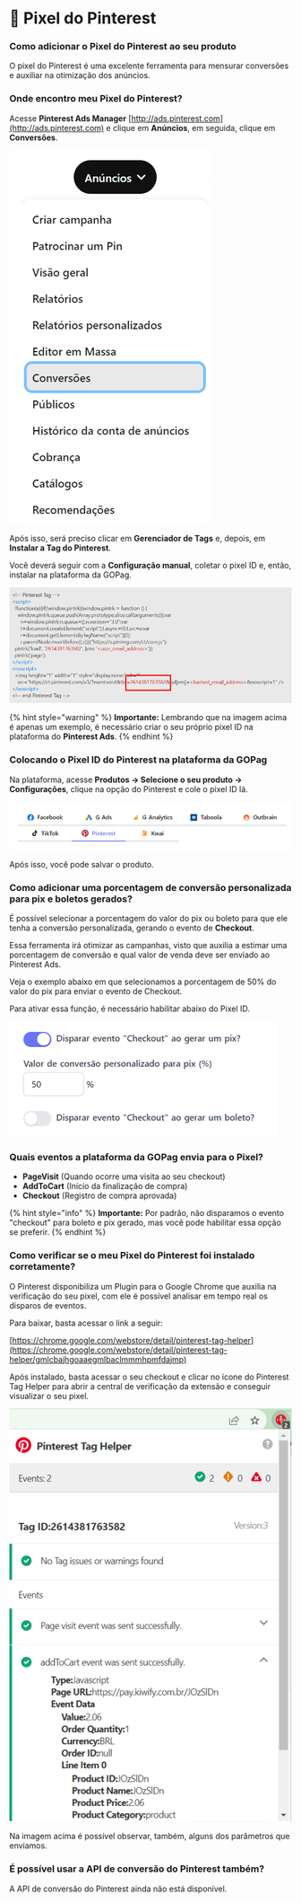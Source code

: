 # 🔴 Pixel do Pinterest

### Como adicionar o Pixel do Pinterest ao seu produto

O pixel do Pinterest é uma excelente ferramenta para mensurar conversões e auxiliar na otimização dos anúncios.

### Onde encontro meu Pixel do Pinterest?

Acesse **Pinterest Ads Manager** [http://ads.pinterest.com](http://ads.pinterest.com) e clique em **Anúncios**, em seguida, clique em **Conversões**.

![](/assets/ads/56_pinterest_pixel.png)

Após isso, será preciso clicar em **Gerenciador de Tags** e, depois, em **Instalar a Tag do Pinterest**.

Você deverá seguir com a **Configuração manual**, coletar o pixel ID e, então, instalar na plataforma da GOPag.

![](/assets/ads/57_pinterest_pixel_config.png)

{% hint style="warning" %}
**Importante:** Lembrando que na imagem acima é apenas um exemplo, é necessário criar o seu próprio pixel ID na plataforma do **Pinterest Ads**.
{% endhint %}

### Colocando o Pixel ID do Pinterest na plataforma da GOPag

Na plataforma, acesse **Produtos -> Selecione o seu produto -> Configurações**, clique na opção do Pinterest e cole o pixel ID lá.

![](/assets/ads/58_pinterest_pixel_colar.png)

Após isso, você pode salvar o produto.

### Como adicionar uma porcentagem de conversão personalizada para pix e boletos gerados?

É possível selecionar a porcentagem do valor do pix ou boleto para que ele tenha a conversão personalizada, gerando o evento de **Checkout**.

Essa ferramenta irá otimizar as campanhas, visto que auxilia a estimar uma porcentagem de conversão e qual valor de venda deve ser enviado ao Pinterest Ads.

Veja o exemplo abaixo em que selecionamos a porcentagem de 50% do valor do pix para enviar o evento de Checkout.

Para ativar essa função, é necessário habilitar abaixo do Pixel ID.

![](/assets/ads/59_pinterest_pixel_checkout.png)

### Quais eventos a plataforma da GOPag envia para o Pixel?

- **PageVisit** (Quando ocorre uma visita ao seu checkout)
- **AddToCart** (Início da finalização de compra)
- **Checkout** (Registro de compra aprovada)

{% hint style="info" %}
**Importante:** Por padrão, não disparamos o evento "checkout" para boleto e pix gerado, mas você pode habilitar essa opção se preferir.
{% endhint %}

### Como verificar se o meu Pixel do Pinterest foi instalado corretamente?

O Pinterest disponibiliza um Plugin para o Google Chrome que auxilia na verificação do seu pixel, com ele é possível analisar em tempo real os disparos de eventos.

Para baixar, basta acessar o link a seguir:

[https://chrome.google.com/webstore/detail/pinterest-tag-helper](https://chrome.google.com/webstore/detail/pinterest-tag-helper/gmlcbajhgoaaegmlbaclmmmhpmfdajmp)

Após instalado, basta acessar o seu checkout e clicar no ícone do Pinterest Tag Helper para abrir a central de verificação da extensão e conseguir visualizar o seu pixel.

![](/assets/ads/60_pinterest_pixel_tag_helper.png)

Na imagem acima é possível observar, também, alguns dos parâmetros que enviamos.

### É possível usar a API de conversão do Pinterest também?

A API de conversão do Pinterest ainda não está disponível.

<br>
<br>